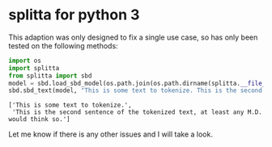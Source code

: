 # splitta for python 3

This adaption was only designed to fix a single use case, so has only been tested on the following methods:

```python
import os
import splitta
from splitta import sbd
model = sbd.load_sbd_model(os.path.join(os.path.dirname(splitta.__file__), "model_nb/"), use_svm=False)
sbd.sbd_text(model, "This is some text to tokenize. This is the second sentence of the tokenized text, at least any M.D. would think so.", False)
```
```
['This is some text to tokenize.',
 'This is the second sentence of the tokenized text, at least any M.D. would think so.']
```

Let me know if there is any other issues and I will take a look.
